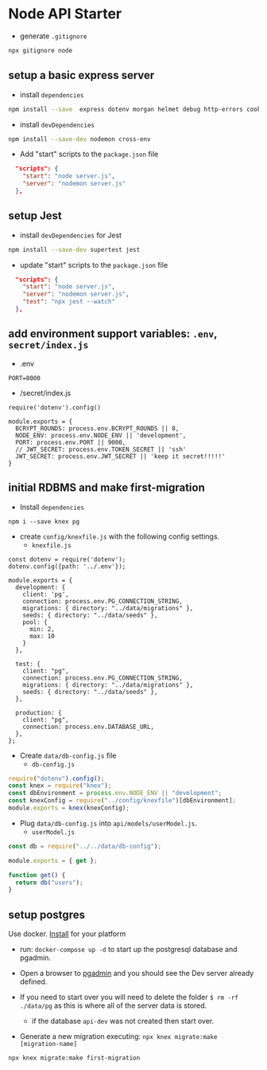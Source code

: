 # Node API Starter

-   generate `.gitignore`
```sh
npx gitignore node
```

## setup a basic express server

-   install `dependencies`
```sh
npm install --save  express dotenv morgan helmet debug http-errors cookie-parser
```

-   install `devDependencies`
```sh
npm install --save-dev nodemon cross-env
```

-   Add "start" scripts to the `package.json` file
```json
  "scripts": {
    "start": "node server.js",
    "server": "nodemon server.js"
  },
```

## setup Jest 

-   install `devDependencies` for Jest
```sh
npm install --save-dev supertest jest
```

-   update "start" scripts to the `package.json` file
```json
  "scripts": {
    "start": "node server.js",
    "server": "nodemon server.js",
    "test": "npx jest --watch"
  },
```

## add environment support variables: `.env`, `secret/index.js`
- .env
```
PORT=8000
```

-    /secret/index.js
```
require('dotenv').config() 

module.exports = {
  BCRYPT_ROUNDS: process.env.BCRYPT_ROUNDS || 8,
  NODE_ENV: process.env.NODE_ENV || 'development',
  PORT: process.env.PORT || 9000,
  // JWT_SECRET: process.env.TOKEN_SECRET || 'ssh'
  JWT_SECRET: process.env.JWT_SECRET || 'keep it secret!!!!!'
}
```

## initial RDBMS and make first-migration

- Install `dependencies`
```
npm i --save knex pg 
```

- create `config/knexfile.js` with the following config settings.
  - `knexfile.js`
```
const dotenv = require('dotenv');
dotenv.config({path: '../.env'});

module.exports = {
  development: {
    client: 'pg',
    connection: process.env.PG_CONNECTION_STRING,
    migrations: { directory: "../data/migrations" },
    seeds: { directory: "../data/seeds" },
    pool: {
      min: 2, 
      max: 10
    }
  },

  test: {
    client: "pg",
    connection: process.env.PG_CONNECTION_STRING,
    migrations: { directory: "../data/migrations" },
    seeds: { directory: "../data/seeds" },
  },

  production: {
    client: "pg",
    connection: process.env.DATABASE_URL,
  },
};
```

- Create `data/db-config.js` file
  - `db-config.js`
```js
require("dotenv").config();
const knex = require("knex");
const dbEnvironment = process.env.NODE_ENV || "development";
const knexConfig = require("../config/knexfile")[dbEnvironment];
module.exports = knex(knexConfig);
```

- Plug `data/db-config.js` into `api/models/userModel.js`.
  - `userModel.js`
```js
const db = require("../../data/db-config");

module.exports = { get };

function get() {
  return db("users");
}
```

## setup postgres

Use docker. [Install](https://docs.docker.com/get-docker/) for your platform

- run: `docker-compose up -d` to start up the postgresql database and pgadmin.

- Open a browser to [pgadmin](http://localhost:5050/) and you should see the Dev server already defined.

- If you need to start over you will need to delete the folder `$ rm -rf ./data/pg` as this is where all of the server data is stored.
  - if the database `api-dev` was not created then start over.
- Generate a new migration executing: `npx knex migrate:make [migration-name]`
```    
npx knex migrate:make first-migration
```  